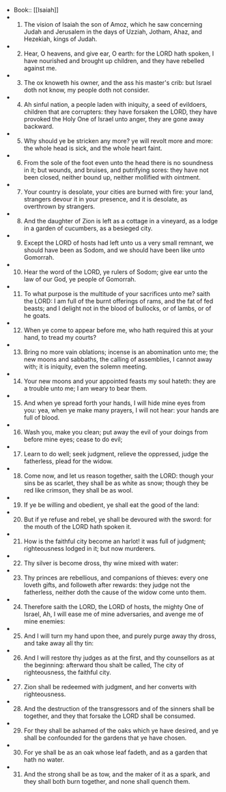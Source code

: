 - Book:: [[Isaiah]]
- 1. The vision of Isaiah the son of Amoz, which he saw concerning Judah and Jerusalem in the days of Uzziah, Jotham, Ahaz, and Hezekiah, kings of Judah.
- 2. Hear, O heavens, and give ear, O earth: for the LORD hath spoken, I have nourished and brought up children, and they have rebelled against me.
- 3. The ox knoweth his owner, and the ass his master's crib: but Israel doth not know, my people doth not consider.
- 4. Ah sinful nation, a people laden with iniquity, a seed of evildoers, children that are corrupters: they have forsaken the LORD, they have provoked the Holy One of Israel unto anger, they are gone away backward.
- 5. Why should ye be stricken any more? ye will revolt more and more: the whole head is sick, and the whole heart faint.
- 6. From the sole of the foot even unto the head there is no soundness in it; but wounds, and bruises, and putrifying sores: they have not been closed, neither bound up, neither mollified with ointment.
- 7. Your country is desolate, your cities are burned with fire: your land, strangers devour it in your presence, and it is desolate, as overthrown by strangers.
- 8. And the daughter of Zion is left as a cottage in a vineyard, as a lodge in a garden of cucumbers, as a besieged city.
- 9. Except the LORD of hosts had left unto us a very small remnant, we should have been as Sodom, and we should have been like unto Gomorrah.
- 10. Hear the word of the LORD, ye rulers of Sodom; give ear unto the law of our God, ye people of Gomorrah.
- 11. To what purpose is the multitude of your sacrifices unto me? saith the LORD: I am full of the burnt offerings of rams, and the fat of fed beasts; and I delight not in the blood of bullocks, or of lambs, or of he goats.
- 12. When ye come to appear before me, who hath required this at your hand, to tread my courts?
- 13. Bring no more vain oblations; incense is an abomination unto me; the new moons and sabbaths, the calling of assemblies, I cannot away with; it is iniquity, even the solemn meeting.
- 14. Your new moons and your appointed feasts my soul hateth: they are a trouble unto me; I am weary to bear them.
- 15. And when ye spread forth your hands, I will hide mine eyes from you: yea, when ye make many prayers, I will not hear: your hands are full of blood.
- 16. Wash you, make you clean; put away the evil of your doings from before mine eyes; cease to do evil;
- 17. Learn to do well; seek judgment, relieve the oppressed, judge the fatherless, plead for the widow.
- 18. Come now, and let us reason together, saith the LORD: though your sins be as scarlet, they shall be as white as snow; though they be red like crimson, they shall be as wool.
- 19. If ye be willing and obedient, ye shall eat the good of the land:
- 20. But if ye refuse and rebel, ye shall be devoured with the sword: for the mouth of the LORD hath spoken it.
- 21. How is the faithful city become an harlot! it was full of judgment; righteousness lodged in it; but now murderers.
- 22. Thy silver is become dross, thy wine mixed with water:
- 23. Thy princes are rebellious, and companions of thieves: every one loveth gifts, and followeth after rewards: they judge not the fatherless, neither doth the cause of the widow come unto them.
- 24. Therefore saith the LORD, the LORD of hosts, the mighty One of Israel, Ah, I will ease me of mine adversaries, and avenge me of mine enemies:
- 25. And I will turn my hand upon thee, and purely purge away thy dross, and take away all thy tin:
- 26. And I will restore thy judges as at the first, and thy counsellors as at the beginning: afterward thou shalt be called, The city of righteousness, the faithful city.
- 27. Zion shall be redeemed with judgment, and her converts with righteousness.
- 28. And the destruction of the transgressors and of the sinners shall be together, and they that forsake the LORD shall be consumed.
- 29. For they shall be ashamed of the oaks which ye have desired, and ye shall be confounded for the gardens that ye have chosen.
- 30. For ye shall be as an oak whose leaf fadeth, and as a garden that hath no water.
- 31. And the strong shall be as tow, and the maker of it as a spark, and they shall both burn together, and none shall quench them.
